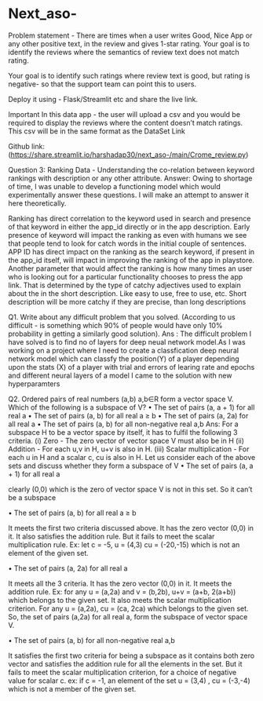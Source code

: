 # Next_aso-


Problem statement - There are times when a user writes Good, Nice App or any other positive text, in the review and gives 1-star rating. Your goal is to identify the reviews where the semantics of review text does not match rating. 

Your goal is to identify such ratings where review text is good, but rating is negative- so that the support team can point this to users. 

Deploy it using - Flask/Streamlit etc and share the live link. 

Important
In this data app - the user will upload a csv and you would be required to display the reviews where the content doesn’t match ratings.  This csv will be in the same format as the DataSet Link

Github link: (https://share.streamlit.io/harshadap30/next_aso-/main/Crome_review.py)


Question 3: Ranking Data - Understanding the co-relation between keyword rankings with description or any other attribute.
Answer: Owing to shortage of time, I was unable to develop a functioning model which would experimentally answer these questions. I will make an attempt to answer it here theoretically.

Ranking has direct correlation to the keyword used in search and presence of that keyword in either the app_id directly or in the app description.
Early presence of keyword will impact the ranking as even with humans we see that people tend to look for catch words in the initial couple of sentences.
APP ID has direct impact on the ranking as the search keyword, if present in the app_id itself, will impact in improving the ranking of the app in playstore.
Another parameter that would affect the ranking is how many times an user who is looking out for a particular functionality chooses to press the app link. That is determined by the type of catchy adjectives used to explain about the in the short description. Like easy to use, free to use, etc.
Short description will be more catchy if they are precise, than long descriptions

Q1. Write about any difficult problem that you solved. (According to us difficult - is something which 90% of people would have only 10% probability in getting a similarly good solution). 
Ans : The difficult problem I have solved is to find no of layers for deep neual network model.As I was working on a project where I need to create a classfication deep neural network model which can classfy the position(Y) of a player depending upon the stats (X) of  a player
with trial and errors of learing rate and epochs and different neural layers of a model I came to the solution with new hyperparamters 




Q2. Ordered pairs of real numbers (a,b) a,b∈R form a vector space V. Which of the following is a subspace of V?
•	The set of pairs (a, a + 1) for all real a
•	The set of pairs (a, b) for all real a ≥ b
•	The set of pairs (a, 2a) for all real a
•	The set of pairs (a, b) for all non-negative real a,b
Ans: For a subspace H to be a vector space by itself, it has to fulfil the following 3 criteria.
(i)	Zero - The zero vector of vector space V must also be in H
(ii)	Addition - For each u,v in H, u+v is also in H.
(iii)	Scalar multiplication - For each u in H and a scalar c, cu is also in H.
Let us consider each of the above sets and discuss whether they form a subspace of V
•	The set of pairs (a, a + 1) for all real a

clearly (0,0) which is the zero of vector space V is not in this set. So it can’t be a subspace

•	The set of pairs (a, b) for all real a ≥ b

It meets the first two criteria discussed above. It has the zero vector (0,0) in it. It also satisfies the addition rule. But it fails to meet the scalar multiplication rule. Ex: let c = -5, u = (4,3) cu = (-20,-15) which is not an element of the given set.

•	The set of pairs (a, 2a) for all real a

It meets all the 3 criteria. It has the zero vector (0,0) in it. It meets the addition rule. Ex: for any u = (a,2a) and v = (b,2b), u+v = (a+b, 2(a+b)) which belongs to the given set. It also meets the scalar multiplication criterion. For any u = (a,2a), cu = (ca, 2ca) which belongs to the given set. So, the set of pairs (a,2a) for all real a, form the subspace of vector space V.

•	The set of pairs (a, b) for all non-negative real a,b

It satisfies the first two criteria for being a subspace as it contains both zero vector and satisfies the addition rule for all the elements in the set. But it fails to meet the scalar multiplication criterion, for a choice of negative value for scalar c. ex: if c = -1, an element of the set u = (3,4) , cu = (-3,-4) which is not a member of the given set.
